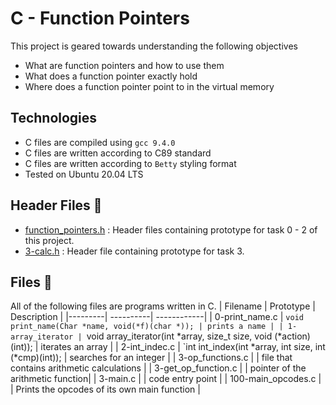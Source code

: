 # C - Function Pointers
This project is geared towards understanding the following objectives
* What are function pointers and how to use them
* What does a function pointer exactly hold
* Where does a function pointer point to in the virtual memory
## Technologies
* C files are compiled using `gcc 9.4.0`
* C files are written according to C89 standard
* C files are written according to `Betty` styling format
* Tested on Ubuntu 20.04 LTS

## Header Files :file_folder:
* [function_pointers.h](./function_pointers.h) : Header files containing prototype for task 0 - 2 of this project.
* [3-calc.h](./3-calc.h) : Header file containing prototype for task 3.
## Files :file_folder:
All of the following files are programs written in C.
| Filename | Prototype | Description |
|---------| ----------| ------------|
| 0-print_name.c | `void print_name(Char *name, void(*f)(char *)); | prints a name |
| 1-array_iterator | `void array_iterator(int *array, size_t size, void (*action)(int)); | iterates an array |
| 2-int_indec.c | `int int_index(int *array, int size, int (*cmp)(int)); | searches for an integer
|
| 3-op_functions.c |   | file that contains arithmetic calculations |
| 3-get_op_function.c |  | pointer of the arithmetic function|
| 3-main.c | | code entry point |
| 100-main_opcodes.c | | Prints the opcodes of its own main function |
